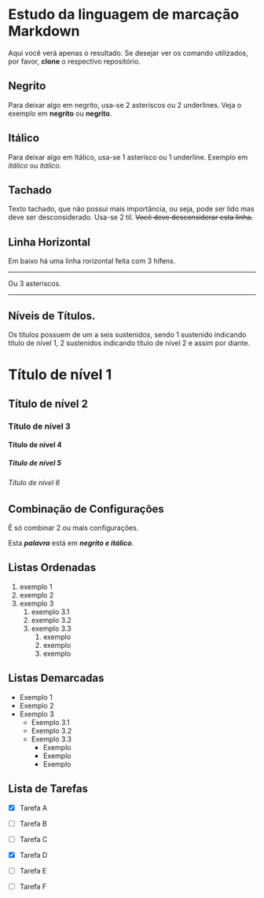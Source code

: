 # Estudo da linguagem de marcação Markdown

Aqui você verá apenas o resultado. Se desejar ver os comando utilizados, por favor, __clone__ o respectivo repositório.

## Negrito
Para deixar algo em negrito, usa-se 2 asteríscos ou 2 underlines.
Veja o exemplo em **negrito** ou __negrito__.

## Itálico
Para deixar algo em Itálico, usa-se 1 asterísco ou 1 underline.
Exemplo em *itálico* ou _itálico_.

## Tachado
Texto tachado, que não possui mais importância, ou seja, pode ser lido mas deve ser desconsiderado. Usa-se 2 til. ~~Você deve desconsiderar esta linha.~~

## Linha Horizontal
Em baixo há uma linha rorizontal feita com 3 hífens.

---

Ou 3 asteriscos.

***

## Níveis de Títulos.
Os títulos possuem de um a seis sustenidos, sendo 1 sustenido indicando título de nível 1, 2 sustenidos indicando título de nível 2 e assim por diante.

# Título de nível 1
## Título de nível 2
### Título de nível 3
#### Título de nível 4
##### Título de nível 5
###### Título de nível 6

## Combinação de Configurações
É só combinar 2 ou mais configurações.

Esta **_palavra_** está em __*negrito e itálico*__.

## Listas Ordenadas
1. exemplo 1
1. exemplo 2
1. exemplo 3
   1. exemplo 3.1
   1. exemplo 3.2
   1. exemplo 3.3
      1. exemplo
      1. exemplo
      1. exemplo

## Listas Demarcadas
* Exemplo 1
* Exemplo 2
* Exemplo 3
   * Exemplo 3.1
   * Exemplo 3.2
   * Exemplo 3.3
      * Exemplo
      * Exemplo
      * Exemplo

## Lista de Tarefas
- [x] Tarefa A
- [ ] Tarefa B
- [ ] Tarefa C
- [X] Tarefa D
- [ ] Tarefa E
- [ ] Tarefa F



